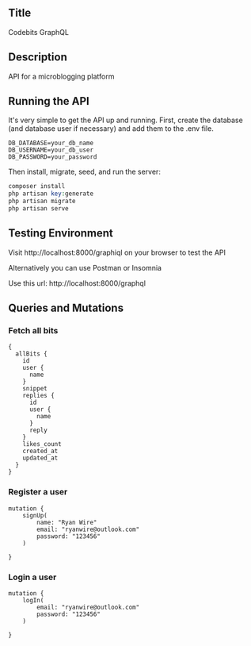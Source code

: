 ## Title
Codebits GraphQL

## Description
API for a microblogging platform

## Running the API
It's very simple to get the API up and running. First, create the database (and database user if necessary) and add them to the .env file.

```env
DB_DATABASE=your_db_name
DB_USERNAME=your_db_user
DB_PASSWORD=your_password
```

Then install, migrate, seed, and run the server:

```php
composer install
php artisan key:generate
php artisan migrate
php artisan serve
```

## Testing Environment
Visit http://localhost:8000/graphiql  on your browser to test the API

Alternatively you can use Postman or Insomnia

Use this url: http://localhost:8000/graphql

## Queries and Mutations

### Fetch all bits
```
{
  allBits {
    id
    user {
      name
    }
    snippet
    replies {
      id
      user {
        name
      }
      reply
    }
    likes_count
    created_at
    updated_at
  }
}
```

### Register a user
```
mutation {
    signUp(
        name: "Ryan Wire"
        email: "ryanwire@outlook.com"
        password: "123456"
    )

}
```

### Login a user
```
mutation {
    logIn(
        email: "ryanwire@outlook.com"
        password: "123456"
    )

}
```

